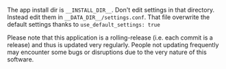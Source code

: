 The app install dir is `__INSTALL_DIR__`.
Don't edit settings in that directory.
Instead edit them in `__DATA_DIR__/settings.conf`. That file overwrite the default settings thanks to `use_default_settings: true`

Please note that this application is a rolling-release (i.e. each commit is a release) and thus is updated very regularly. People not updating frequently may encounter some bugs or disruptions due to the very nature of this software.
